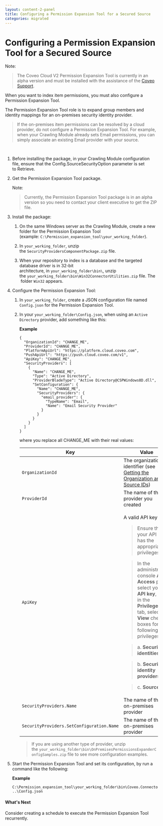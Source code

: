 ```yaml
---
layout: content-2-panel
title: Configuring a Permission Expansion Tool for a Secured Source
categories: migrated
---
```


# Configuring a Permission Expansion Tool for a Secured Source

Note:

> The Coveo Cloud V2 Permission Expansion Tool is currently in an alpha version and must be installed with the assistance of the [Coveo Support](https://coveocommunity.force.com/).

When you want to index item permissions, you must also configure a Permission Expansion Tool.

The Permission Expansion Tool role is to expand group members and identity mappings for an on-premises security identity provider.

> If the on-premises item permissions can be resolved by a cloud provider, do not configure a Permission Expansion Tool. For example, when your Crawling Module already sets Email permissions, you can simply associate an existing Email provider with your source.

 

1.  Before installing the package, in your Crawling Module configuration file, ensure that the Config.SourceSecurityOption parameter is set to Retrieve.

2.  Get the Permission Expansion Tool package.

    Note:

    > Currently, the Permission Expansion Tool package is in an alpha version so you need to contact your client executive to get the ZIP file.

3.  Install the package:
    1.  On the same Windows server as the Crawling Module, create a new folder for the Permission Expansion Tool (example: `C:\Permission_expansion_tool\your_working_folder`).
    2.  In `your_working_folder`, unzip the `SecurityProvidersComponentPackage.zip` file.

    3.  When your repository to index is a database and the targeted database driver is in 32-bit architecture, in `your_working_folder\bin\`, unzip the `your_working_folder\bin\Win32ConnectorUtilities.zip` file.
        The  folder `Win32` appears.

4.  Configure the Permission Expansion Tool:

    1.  In `your_working_folder`, create a JSON configuration file named `Config.json` for the Permission Expansion Tool.

    2.  In your `your_working_folder\Config.json`, when using an `Active Directory` provider, add something like this:

        **Example**

        ```
        {
          "OrganizationId": "CHANGE_ME",
          "ProviderId": "CHANGE_ME",
          "PlatformApiUrl": "https://platform.cloud.coveo.com",
          "PushApiUrl": "https://push.cloud.coveo.com/v1",
          "ApiKey": "CHANGE_ME",
          "SecurityProviders": [
            {
              "Name": "CHANGE_ME",
              "Type": "Active Directory",
              "ProviderBladeType": "Active Directory@CSPWindows8D.dll",
              "SetConfiguration": {
                "Name": "CHANGE_ME",
                "SecurityProviders": {
                  "email_provider": {
                    "TypeName": "Email",
                    "Name": "Email Security Provider"
                  }
                }
              }
            }
          ]
        }
        ```

        where you replace all CHANGE\_ME with their real values:

        <table>
        <colgroup>
        <col width="50%" />
        <col width="50%" />
        </colgroup>
        <thead>
        <tr class="header">
        <th>Key</th>
        <th>Value</th>
        </tr>
        </thead>
        <tbody>
        <tr class="odd">
        <td><code>OrganizationId</code></td>
        <td>The organization identifier (see <a href="https://developers.coveo.com/x/QokkAg">Getting the Organization and Source IDs</a>)</td>
        </tr>
        <tr class="even">
        <td><code>ProviderId</code></td>
        <td>The name of the provider you created</td>
        </tr>
        <tr class="odd">
        <td><code>ApiKey</code></td>
        <td><p>A valid API key</p>
        <div class="aui-message warning shadowed information-macro">
        <div class="message-content">
        <blockquote>
        Ensure that your API key has the appropriate privileges:
        </blockquote>
        <blockquote>
        In the administration console <strong>API Access</strong> page, select your <strong>API key</strong>, and in the <strong>Privileges</strong> tab, select the <strong>View</strong> check boxes for the following privileges:
        </blockquote>
        <blockquote>
        a. <strong>Security identities</strong>
        </blockquote>
        <blockquote>
        b. <strong>Security identity providers</strong>
        </blockquote>
        <blockquote>
        c. <strong>Sources</strong>
        </blockquote>
        </div>
        </div></td>
        </tr>
        <tr class="even">
        <td><code>SecurityProviders.Name</code></td>
        <td>The name of the on-premises provider</td>
        </tr>
        <tr class="odd">
        <td><code>SecurityProviders.SetConfiguration.Name</code></td>
        <td>The name of the on-premises provider</td>
        </tr>
        </tbody>
        </table>

        > If you are using another type of provider, unzip the `your_working_folder\bin\OnPremisesPermissionsExpanderConfigSamples.zip` file to see more configuration examples.

5.  Start the Permission Expansion Tool and set its configuration, by run a command like the following:

    **Example**

    ```
    C:\Permission_expansion_tool\your_working_folder\bin\Coveo.Connectors.Tools.OnPremisesPermissionExpander.exe ..\Config.json
    ```

#### What's Next

Consider creating a schedule to execute the Permission Expansion Tool recurrently.


